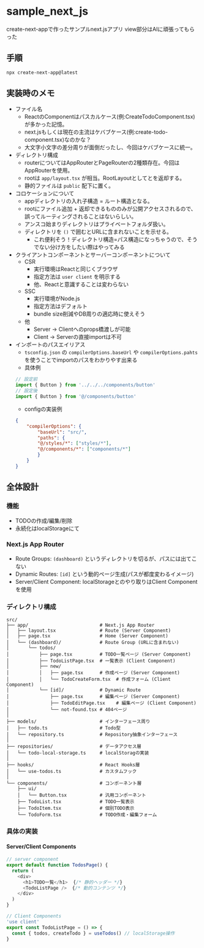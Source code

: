 # sample_next_js
create-next-appで作ったサンプルnext.jsアプリ
view部分はAIに頑張ってもらった

## 手順

```sh
npx create-next-app@latest
```

## 実装時のメモ
- ファイル名
    - ReactのComponentはパスカルケース(例:CreateTodoComponent.tsx)が多かった記憶。
    - next.jsもしくは現在の主流はケバブケース(例:create-todo-component.tsx)なのかな？
    - 大文字小文字の差分周りが面倒だったし、今回はケバブケースに統一。
- ディレクトリ構成
    - routerについてはAppRouterとPageRouterの2種類存在。今回はAppRouterを使用。
    - rootは `app/layout.tsx` が相当。RootLayoutとして<html>と<body>を返却する。
    - 静的ファイルは `public` 配下に置く。
- コロケーションについて
    - appディレクトリの入れ子構造 = ルート構造となる。
    - rootにファイル追加 + 返却できるもののみが公開アクセスされるので、誤ってルーティングされることはないらしい。
    - アンスコ始まりディレクトリはプライベートフォルダ扱い。
    - ディレクトリを `()` で囲むとURLに含まれないことを示せる。
        - これ便利そう！ディレクトリ構造=パス構造になっちゃうので、そうでない分け方をしたい際はやってみる
- クライアントコンポーネントとサーバーコンポーネントについて
    - CSR
        - 実行環境はReactと同じくブラウザ
        - 指定方法は `user client` を明示する
        - 他、Reactと意識することは変わらない
    - SSC
        - 実行環境がNode.js
        - 指定方法はデフォルト
        - bundle size削減やDB周りの適応時に使えそう
    - 他
        - Server → Clientへのprops橋渡しが可能
        - Client → Serverの直接importは不可
- インポートのパスエイリアス
    - `tsconfig.json` の `compilerOptions.baseUrl` や `compilerOptions.pahts` を使うことでimportのパスをわかりやす出来る
    - 具体例
    ```ts
    // 設定前
    import { Button } from '../../../components/button'
    // 設定後
    import { Button } from '@/components/button'
    ```
    - configの実装例
    ```json
    {
        "compilerOptions": {
            "baseUrl": "src/",
            "paths": {
            "@/styles/*": ["styles/*"],
            "@/components/*": ["components/*"]
            }
        }
    }
    ```

## 全体設計
### 機能
- TODOの作成/編集/削除
- 永続化はlocalStorageにて

### Next.js App Router
- Route Groups: `(dashboard)` というディレクトリを切るが、パスには出てこない
- Dynamic Routes: `[id]` という動的ページ生成(パスが都度変わるイメージ)
- Server/Client Component: localStorageとのやり取りはClient Componentを使用

### ディレクトリ構成

```
src/
├── app/                          # Next.js App Router
│   ├── layout.tsx                # Route (Server Component)
│   ├── page.tsx                  # Home (Server Component)
│   └── (dashboard)/              # Route Group (URLに含まれない)
│       └── todos/
│           ├── page.tsx          # TODO一覧ページ (Server Component)
│           ├── TodoListPage.tsx  # 一覧表示 (Client Component)
│           ├── new/
│           │   ├── page.tsx      # 作成ページ (Server Component)
│           │   └── TodoCreateForm.tsx  # 作成フォーム (Client Component)
│           └── [id]/             # Dynamic Route
│               ├── page.tsx      # 編集ページ (Server Component)
│               ├── TodoEditPage.tsx    # 編集ページ (Client Component)
│               └── not-found.tsx # 404ページ
│
├── models/                       # インターフェース周り
│   ├── todo.ts                   # Todo型
│   └── repository.ts             # Repository抽象インターフェース
│
├── repositories/                 # データアクセス層
│   └── todo-local-storage.ts     # localStoragの実装
│
├── hooks/                        # React Hooks層
│   └── use-todos.ts              # カスタムフック
│
└── components/                   # コンポーネント層
    ├── ui/
    │   └── Button.tsx            # 汎用コンポーネント
    ├── TodoList.tsx              # TODO一覧表示
    ├── TodoItem.tsx              # 個別TODO表示
    └── TodoForm.tsx              # TODO作成・編集フォーム
```

### 具体の実装

#### Server/Client Components

```typescript
// server component
export default function TodosPage() {
  return (
    <div>
      <h1>TODO一覧</h1>  {/* 静的ヘッダー */}
      <TodoListPage />  {/* 動的コンテンツ */}
    </div>
  )
}

// Client Components
'use client'
export const TodoListPage = () => {
  const { todos, createTodo } = useTodos() // localStorage操作
}
```
